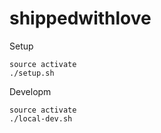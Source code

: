 # shippedwithlove

Setup
```
source activate
./setup.sh
```

Developm
```
source activate
./local-dev.sh
